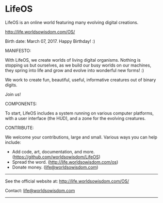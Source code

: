 # LifeOS
LifeOS is an online world featuring many evolving digital creations.

http://life.worldsowisdom.com/OS/

Birth date: March 07, 2017. Happy Birthday! :)


MANIFESTO:

With LifeOS, we create worlds of living digital organisms. Nothing is stopping us but ourselves, as we build our busy worlds on our machines, they spring into life and grow and evolve into wonderful new forms! :)

We work to create fun, beautiful, useful, informative creatures out of binary digits.

Join us!


COMPONENTS:

To start, LifeOS includes a system running on various computer platforms, with a user interface (the HUD), and a zone for the evolving creatures.


CONTRIBUTE:

We welcome your contributions, large and small. Various ways you can help include:

* Add code, art, documentation, and more. (https://github.com/worldsowisdom/LifeOS)
* Spread the word. (http://life.worldsowisdom.com/os)
* Donate money. (life@worldsowisdom.com)



**************************************

See the official website at:
http://life.worldsowisdom.com/OS/


Contact:
life@worldsowisdom.com

**************************************
